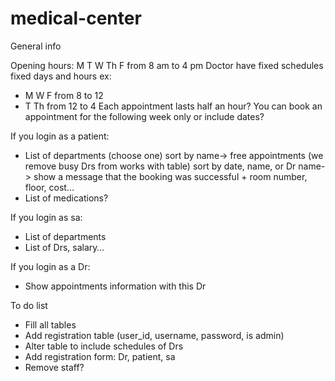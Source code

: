 # medical-center

General info

Opening hours: M T W Th F from 8 am to 4 pm
Doctor have fixed schedules fixed days and hours ex: 
-	M W F from 8 to 12
-	T Th from 12 to 4
Each appointment lasts half an hour?
You can book an appointment for the following week only or include dates?

If you login as a patient:
-	List of departments (choose one) sort by name-> free appointments (we remove busy Drs from works with table) sort by date, name, or Dr name-> show a message that the booking was successful + room number, floor, cost…
-	List of medications?

If you login as sa:
-	List of departments
-	List of Drs, salary…

If you login as a Dr:
-	Show appointments information with this Dr


To do list
-	Fill all tables
-	Add registration table (user_id, username, password, is admin)
-	Alter table to include schedules of Drs
-	Add registration form: Dr, patient, sa
-	Remove staff?
